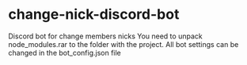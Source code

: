 # change-nick-discord-bot
Discord bot for change members nicks
You need to unpack node_modules.rar to the folder with the project.
All bot settings can be changed in the bot_config.json file

